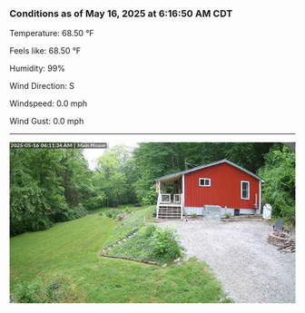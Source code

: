 ### Conditions as of May 16, 2025 at 6:16:50 AM CDT 

Temperature: 68.50 &deg;F

Feels like: 68.50 &deg;F

Humidity: 99%

Wind Direction: S

Windspeed: 0.0 mph

Wind Gust: 0.0 mph

---

<img src="./images/latest.jpeg"/>

